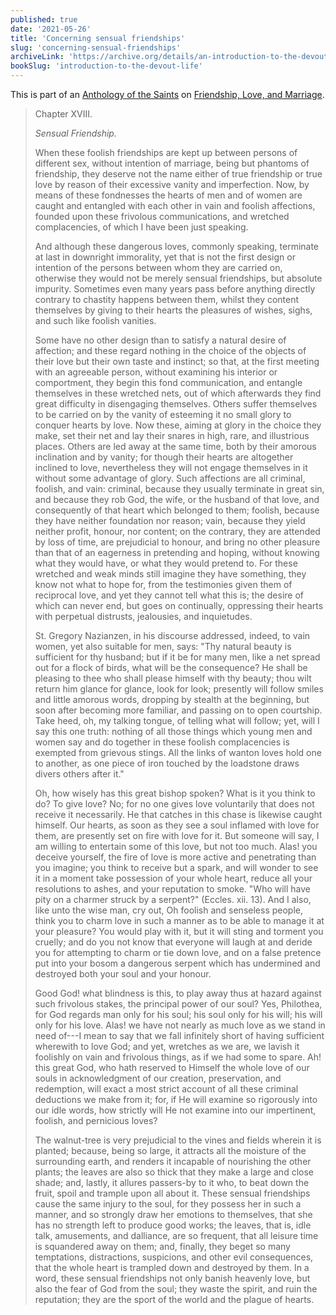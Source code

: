```yaml
---
published: true
date: '2021-05-26'
title: 'Concerning sensual friendships'
slug: 'concerning-sensual-friendships'
archiveLink: 'https://archive.org/details/an-introduction-to-the-devout-life/page/147?view=theater'
bookSlug: 'introduction-to-the-devout-life'
---
```


This is part of an [Anthology of the Saints](/anthologies.html) on [Friendship, Love, and Marriage](/anthologies/friendship-love-and-marriage.html).

> Chapter XVIII.
>
> *Sensual Friendship.*
>
> When these foolish friendships are kept up between persons of different sex, without intention of marriage, being but phantoms of friendship, they deserve not the name either of true friendship or true love by reason of their excessive vanity and imperfection. Now, by means of these fondnesses the hearts of men and of women are caught and entangled with each other in vain and foolish affections, founded upon these frivolous communications, and wretched complacencies, of which I have been just speaking.
> 
> And although these dangerous loves, commonly speaking, terminate at last in downright immorality, yet that is not the first design or intention of the persons between whom they are carried on, otherwise they would not be merely sensual friendships, but absolute impurity. Sometimes even many years pass before anything directly contrary to chastity happens between them, whilst they content themselves by giving to their hearts the pleasures of wishes, sighs, and such like foolish vanities.
>
> Some have no other design than to satisfy a natural desire of affection; and these regard nothing in the choice of the objects of their love but their own taste and instinct; so that, at the first meeting with an agreeable person, without examining his interior or comportment, they begin this fond communication, and entangle themselves in these wretched nets, out of which afterwards they find great difficulty in disengaging themselves. Others suffer themselves to be carried on by the vanity of esteeming it no small glory to conquer hearts by love. Now these, aiming at glory in the choice they make, set their net and lay their snares in high, rare, and illustrious places. Others are led away at the same time, both by their amorous inclination and by vanity; for though their hearts are altogether inclined to love, nevertheless they will not engage themselves in it without some advantage of glory. Such affections are all criminal, foolish, and vain: criminal, because they usually terminate in great sin, and because they rob God, the wife, or the husband of that love, and consequently of that heart which belonged to them; foolish, because they have neither foundation nor reason; vain, because they yield neither profit, honour, nor content; on the contrary, they are attended by loss of time, are prejudicial to honour, and bring no other pleasure than that of an eagerness in pretending and hoping, without knowing what they would have, or what they would pretend to. For these wretched and weak minds still imagine they have something, they know not what to hope for, from the testimonies given them of reciprocal love, and yet they cannot tell what this is; the desire of which can never end, but goes on continually, oppressing their hearts with perpetual distrusts, jealousies, and inquietudes.
>
> St. Gregory Nazianzen, in his discourse addressed, indeed, to vain women, yet also suitable for men, says: "Thy natural beauty is sufficient for thy husband; but if it be for many men, like a net spread out for a flock of birds, what will be the consequence? He shall be pleasing to thee who shall please himself with thy beauty; thou wilt return him glance for glance, look for look; presently will follow smiles and little amorous words, dropping by stealth at the beginning, but soon after becoming more familiar, and passing on to open courtship. Take heed, oh, my talking tongue, of telling what will follow; yet, will I say this one truth: nothing of all those things which young men and women say and do together in these foolish complacencies is exempted from grievous stings. All the links of wanton loves hold one to another, as one piece of iron touched by the loadstone draws divers others after it."
>
> Oh, how wisely has this great bishop spoken? What is it you think to do? To give love? No; for no one gives love voluntarily that does not receive it necessarily. He that catches in this chase is likewise caught himself. Our hearts, as soon as they see a soul inflamed with love for them, are presently set on fire with love for it. But someone will say, I am willing to entertain some of this love, but not too much. Alas! you deceive yourself, the fire of love is more active and penetrating than you imagine; you think to receive but a spark, and will wonder to see it in a moment take possession of your whole heart, reduce all your resolutions to ashes, and your reputation to smoke. "Who will have pity on a charmer struck by a serpent?" (Eccles. xii. 13). And I also, like unto the wise man, cry out, Oh foolish and senseless people, think you to charm love in such a manner as to be able to manage it at your pleasure? You would play with it, but it will sting and torment you cruelly; and do you not know that everyone will laugh at and deride you for attempting to charm or tie down love, and on a false pretence put into your bosom a dangerous serpent which has undermined and destroyed both your soul and your honour.
> 
> Good God! what blindness is this, to play away thus at hazard against such frivolous stakes, the principal power of our soul? Yes, Philothea, for God regards man only for his soul; his soul only for his will; his will only for his love. Alas! we have not nearly as much love as we stand in need of---I mean to say that we fall infinitely short of having sufficient wherewith to love God; and yet, wretches as we are, we lavish it foolishly on vain and frivolous things, as if we had some to spare. Ah! this great God, who hath reserved to Himself the whole love of our souls in acknowledgment of our creation, preservation, and redemption, will exact a most strict account of all these criminal deductions we make from it; for, if He will examine so rigorously into our idle words, how strictly will He not examine into our impertinent, foolish, and pernicious loves?
>
> The walnut-tree is very prejudicial to the vines and fields wherein it is planted; because, being so large, it attracts all the moisture of the surrounding earth, and renders it incapable of nourishing the other plants; the leaves are also so thick that they make a large and close shade; and, lastly, it allures passers-by to it who, to beat down the fruit, spoil and trample upon all about it. These sensual friendships cause the same injury to the soul, for they possess her in such a manner, and so strongly draw her emotions to themselves, that she has no strength left to produce good works; the leaves, that is, idle talk, amusements, and dalliance, are so frequent, that all leisure time is squandered away on them; and, finally, they beget so many temptations, distractions, suspicions, and other evil consequences, that the whole heart is trampled down and destroyed by them. In a word, these sensual friendships not only banish heavenly love, but also the fear of God from the soul; they waste the spirit, and ruin the reputation; they are the sport of the world and the plague of hearts.